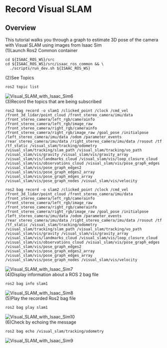 # Record Visual SLAM
## Overview
This tutorial walks you through a graph to estimate 3D pose of the camera with Visual SLAM using images from Isaac Sim <br/>
(1)Launch Ros2 Common container <br/>
```
cd ${ISAAC_ROS_WS}/src
cd ${ISAAC_ROS_WS}/src/isaac_ros_common && \
  ./scripts/run_dev.sh ${ISAAC_ROS_WS}
```
(2)See Topics <br/>
```
ros2 topic list
```
![Visual_SLAM_with_Isaac_Sim6](https://github.com/growingpenguin/growingpenguin.github.io/assets/110277903/c780381a-6936-4699-9a3d-b6b96c9ac24b) <br/>
(3)Record the topics that are being subscribed  <br/>
```
ros2 bag record -o slam1 /clicked_point /clock /cmd_vel /front_3d_lidar/point_cloud /front_stereo_camera/imu/data /front_stereo_camera/left_rgb/camerainfo /front_stereo_camera/left_rgb/image_raw /front_stereo_camera/right_rgb/camerainfo /front_stereo_camera/right_rgb/image_raw /goal_pose /initialpose /left_stereo_camera/imu/data /odom /parameter_events /rear_stereo_camera/imu/data /right_stereo_camera/imu/data /rosout /tf /tf_static /visual_slam/tracking/odometry /visual_slam/tracking/slam_path /visual_slam/tracking/vo_path /visual_slam/vis/gravity /visual_slam/vis/gravity_array /visual_slam/vis/landmarks_cloud /visual_slam/vis/loop_closure_cloud /visual_slam/vis/observations_cloud /visual_slam/vis/pose_graph_edges /visual_slam/vis/pose_graph_edges2 /visual_slam/vis/pose_graph_edges2_array /visual_slam/vis/pose_graph_edges_array /visual_slam/vis/pose_graph_nodes /visual_slam/vis/velocity
```
```
ros2 bag record -o slam2 /clicked_point /clock /cmd_vel /front_3d_lidar/point_cloud /front_stereo_camera/imu/data /front_stereo_camera/left_rgb/camerainfo /front_stereo_camera/left_rgb/image_raw /front_stereo_camera/right_rgb/camerainfo /front_stereo_camera/right_rgb/image_raw /goal_pose /initialpose /left_stereo_camera/imu/data /odom /parameter_events /rear_stereo_camera/imu/data /right_stereo_camera/imu/data /rosout /tf /tf_static /visual_slam/tracking/odometry /visual_slam/tracking/slam_path /visual_slam/tracking/vo_path /visual_slam/vis/gravity /visual_slam/vis/gravity_array /visual_slam/vis/landmarks_cloud /visual_slam/vis/loop_closure_cloud /visual_slam/vis/observations_cloud /visual_slam/vis/pose_graph_edges /visual_slam/vis/pose_graph_edges2 /visual_slam/vis/pose_graph_edges2_array /visual_slam/vis/pose_graph_edges_array /visual_slam/vis/pose_graph_nodes /visual_slam/vis/velocity
```
![Visual_SLAM_with_Isaac_Sim7](https://github.com/growingpenguin/growingpenguin.github.io/assets/110277903/67c8ad32-351b-416a-a56c-e33e1c834416) <br/>
(4)Display information about a ROS 2 bag file <br/>
```
ros2 bag info slam1 
```
![Visual_SLAM_with_Isaac_Sim8](https://github.com/growingpenguin/growingpenguin.github.io/assets/110277903/73cc42c3-63c3-41a7-bc1e-9bbbef262fcb) <br/>
(5)Play the recorded Ros2 bag file 
```
ros2 bag play slam1 
```
![Visual_SLAM_with_Isaac_Sim10](https://github.com/growingpenguin/growingpenguin.github.io/assets/110277903/bf9920c1-1d89-4787-b159-d7d0883a7c56) <br/>
(6)Check by echoing the message 
```
ros2 bag echo /visual_slam/tracking/odometry
```
![Visual_SLAM_with_Isaac_Sim9](https://github.com/growingpenguin/growingpenguin.github.io/assets/110277903/a9a97373-f71a-46d3-8a24-79b63a578cdf) <br/>

